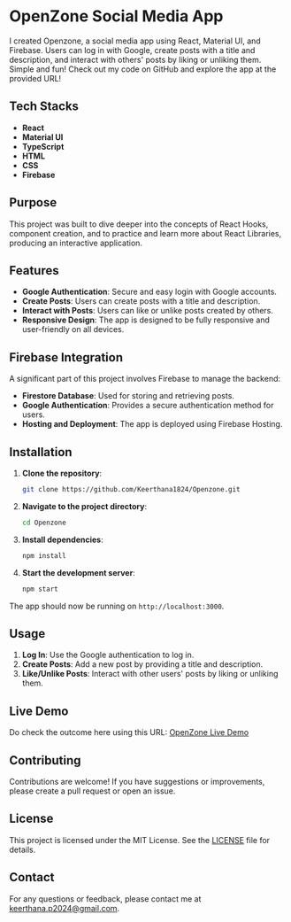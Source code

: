 # OpenZone Social Media App

I created Openzone, a social media app using React, Material UI, and Firebase. Users can log in with Google, create posts with a title and description, and interact with others' posts by liking or unliking them. Simple and fun! Check out my code on GitHub and explore the app at the provided URL!

## Tech Stacks

- **React**
- **Material UI**
- **TypeScript**
- **HTML**
- **CSS**
- **Firebase**

## Purpose

This project was built to dive deeper into the concepts of React Hooks, component creation, and to practice and learn more about React Libraries, producing an interactive application.

## Features

- **Google Authentication**: Secure and easy login with Google accounts.
- **Create Posts**: Users can create posts with a title and description.
- **Interact with Posts**: Users can like or unlike posts created by others.
- **Responsive Design**: The app is designed to be fully responsive and user-friendly on all devices.

## Firebase Integration

A significant part of this project involves Firebase to manage the backend:

- **Firestore Database**: Used for storing and retrieving posts.
- **Google Authentication**: Provides a secure authentication method for users.
- **Hosting and Deployment**: The app is deployed using Firebase Hosting.

## Installation

1. **Clone the repository**:
   ```bash
   git clone https://github.com/Keerthana1824/Openzone.git
   ```
2. **Navigate to the project directory**:
   ```bash
   cd Openzone
   ```
3. **Install dependencies**:
   ```bash
   npm install
   ```
4. **Start the development server**:
   ```bash
   npm start
   ```

The app should now be running on `http://localhost:3000`.

## Usage

1. **Log In**: Use the Google authentication to log in.
2. **Create Posts**: Add a new post by providing a title and description.
3. **Like/Unlike Posts**: Interact with other users' posts by liking or unliking them.

## Live Demo

Do check the outcome here using this URL: [OpenZone Live Demo](https://social-media-app-515ee.web.app/)

## Contributing

Contributions are welcome! If you have suggestions or improvements, please create a pull request or open an issue.

## License

This project is licensed under the MIT License. See the [LICENSE](LICENSE) file for details.

## Contact

For any questions or feedback, please contact me at keerthana.p2024@gmail.com.



